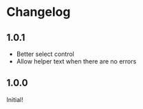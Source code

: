 # Changelog

## 1.0.1

* Better select control
* Allow helper text when there are no errors

## 1.0.0

Initial!
